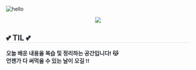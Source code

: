![hello](images/kawaii.gif)

<div align= "center">
    <img src="https://capsule-render.vercel.app/api?type=shark&color=0:efafaf,100:f391eb&height=240&text=TODAY%20I%20LEARNED&animation=blink&fontColor=ffffff&fontSize=70" />
    </div>
    <div style="text-align: left;"> 
    <h2 style="border-bottom: 1px solid #d8dee4; color: #282d33;"> 💕 TIL 💕 </h2>  
    <div style="font-weight: 700; font-size: 15px; text-align: left; color: #282d33;"> 오늘 배운 내용을 복습 및 정리하는 공간입니다! 😽</li><br/></li>언젠가 다 써먹을 수 있는 날이 오길 ‼️ </div> 
    </div>
    
